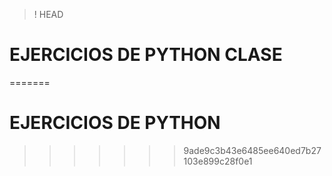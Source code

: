 >! HEAD
# EJERCICIOS DE PYTHON CLASE
=======
# EJERCICIOS DE PYTHON
>>>>>>> 9ade9c3b43e6485ee640ed7b27103e899c28f0e1
